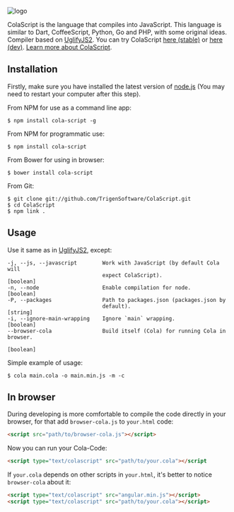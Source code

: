![logo](https://raw.githubusercontent.com/TrigenSoftware/ColaScript/master/colalogo.png)

ColaScript is the language that compiles into JavaScript. This language is similar to Dart, CoffeeScript, Python, Go and PHP, with some original ideas. Compiler based on [UglifyJS2](https://github.com/mishoo/UglifyJS2). You can try ColaScript [here (stable)](http://cola.trigen.pro) or [here (dev)](http://cola.trigen.pro/dev/). [Learn more about ColaScript](https://github.com/TrigenSoftware/ColaScript/wiki/A-Tour-of-the-ColaScript).

## Installation

Firstly, make sure you have installed the latest version of [node.js](http://nodejs.org/)
(You may need to restart your computer after this step).

From NPM for use as a command line app:

```
$ npm install cola-script -g
```

From NPM for programmatic use:

```
$ npm install cola-script
```

From Bower for using in browser:

```
$ bower install cola-script
```

From Git:

```
$ git clone git://github.com/TrigenSoftware/ColaScript.git
$ cd ColaScript
$ npm link .
```

## Usage
    
Use it same as in [UglifyJS2](https://github.com/mishoo/UglifyJS2), except:

```
-j, --js, --javascript        Work with JavaScript (by default Cola will
                              expect ColaScript).                    [boolean]
-n, --node                    Enable compilation for node.           [boolean]
-P, --packages                Path to packages.json (packages.json by
                              default).                               [string]
-i, --ignore-main-wrapping    Ignore `main` wrapping.                [boolean]
--browser-cola                Build itself (Cola) for running Cola in browser.
                                                                     [boolean]
```
       
Simple example of usage:

```
$ cola main.cola -o main.min.js -m -c
```
    
## In browser

During developing is more comfortable to compile the code directly in your browser, for that add `browser-cola.js` to `your.html` code:

```html
<script src="path/to/browser-cola.js"></script>
```
	
Now you can run your Cola-Code:

```html
<script type="text/colascript" src="path/to/your.cola"></script
```
	
If `your.cola` depends on other scripts in `your.html`, it's better to notice `browser-cola` about it:

```html
<script type="text/colascript" src="angular.min.js"></script>
<script type="text/colascript" src="path/to/your.cola"></script>
```	